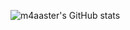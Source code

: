![m4aaster's GitHub stats](https://github-readme-stats.vercel.app/api?username=m4aaster&show_icons=true&theme=radical)
